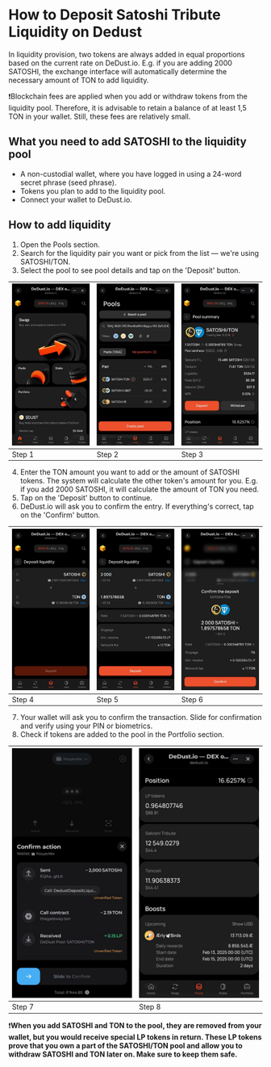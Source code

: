 # How to Deposit Satoshi Tribute Liquidity on Dedust
In liquidity provision, two tokens are always added in equal proportions based on the current rate on DeDust.io. E.g. if you are adding 2000 SATOSHI, the exchange interface will automatically determine the necessary amount of TON to add liquidity.

❗Blockchain fees are applied when you add or withdraw tokens from the liquidity pool. Therefore, it is advisable to retain a balance of at least 1,5 TON in your wallet. Still, these fees are relatively small.
## W**hat you need to add SATOSHI to the liquidity pool**
* A non-custodial wallet, where you have logged in using a 24-word secret phrase (seed phrase).
* Tokens you plan to add to the liquidity pool.
* Connect your wallet to DeDust.io.
## How to add liquidity
1. Open the Pools section.
2. Search for the liquidity pair you want or pick from the list — we're using SATOSHI/TON.
3. Select the pool to see pool details and tap on the 'Deposit' button.

|![Step 1](./0001.png)|![Step 2](./0002.png)|![Step 3](./0003.png)|
| ------ | ------ | ------ |
| Step 1 | Step 2 | Step 3 |

4. Enter the TON amount you want to add or the amount of SATOSHI tokens. The system will calculate the other token's amount for you.
E.g. if you add 2000 SATOSHI, it will calculate the amount of TON you need.
5. Tap on the 'Deposit' button to continue.
6. DeDust.io will ask you to confirm the entry. If everything's correct, tap on the 'Confirm' button.

|![Step 4](./0004.png)|![Step 5](./0005.png)|![Step 6](./0006.png)|
| ------ | ------ | ------ |
| Step 4 | Step 5 | Step 6 |

7. Your wallet will ask you to confirm the transaction. Slide for confirmation and verify using your PIN or biometrics.
8. Check if tokens are added to the pool in the Portfolio section.

|![Step 7](./0007.png)|![Step 8](./0008.png)|
| ------ | ------ |
| Step 7 | Step 8 |

❗**When you add SATOSHI and TON to the pool, they are removed from your wallet, but you would receive special LP tokens in return. These LP tokens prove that you own a part of the SATOSHI/TON pool and allow you to withdraw SATOSHI and TON later on. Make sure to keep them safe.**
